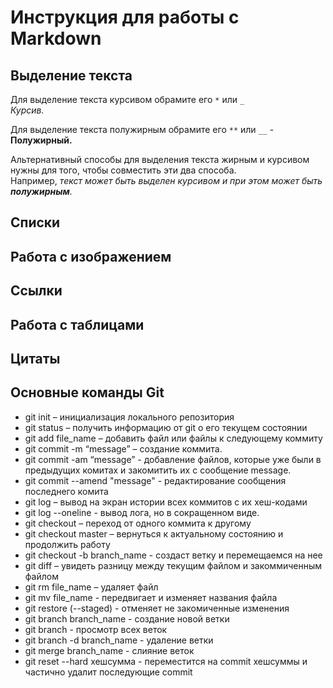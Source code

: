 # Инструкция для работы с Markdown

## Выделение текста

Для выделение текста курсивом обрамите его `*` или `_` <br> 
*Курсив.*

Для выделение текста полужирным обрамите его `**` или `__` - <br> 
**Полужирный.**

Альтернативный способы для выделения текста жирным и курсивом нужны для того, чтобы совместить эти два способа.<br> Например, _текст может быть выделен курсивом и при этом может быть **полужирным**._

## Списки

## Работа с изображением

## Ссылки

## Работа с таблицами

## Цитаты

## **Основные команды Git**

* git init – инициализация локального репозитория
* git status – получить информацию от git о его текущем состоянии
* git add file_name – добавить файл или файлы к следующему коммиту
* git commit -m “message” – создание коммита.
* git commit -am “message” - добавление файлов, которые уже были в предыдущих комитах и закомитить их с сообщение message.
* git commit --amend "message" - редактирование сообщения последнего комита
* git log – вывод на экран истории всех коммитов с их хеш-кодами
* git log --oneline - вывод лога, но в сокращенном виде.
* git checkout – переход от одного коммита к другому
* git checkout master – вернуться к актуальному состоянию и продолжить работу
* git checkout -b branch_name - создаст ветку и перемещаемся на нее
* git diff – увидеть разницу между текущим файлом и закоммиченным файлом
* git rm file_name – удаляет файл
* git mv file_name - передвигает и изменяет названия файла
* git restore (--staged) - отменяет не закомиченные изменения 
* git branch branch_name - создание новой ветки
* git branch - просмотр всех веток
* git branch -d branch_name - удаление ветки
* git merge  branch_name - слияние веток
* git reset --hard хешсумма - переместится на commit хешсуммы и частично удалит последующие commit
